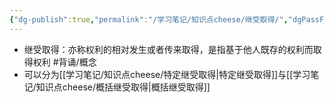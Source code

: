 ```yaml
---
{"dg-publish":true,"permalink":"/学习笔记/知识点cheese/继受取得/","dgPassFrontmatter":true}
---
```


- 继受取得：亦称权利的相对发生或者传来取得，是指基于他人既存的权利而取得权利 #背诵/概念 
- 可以分为[[学习笔记/知识点cheese/特定继受取得\|特定继受取得]]与[[学习笔记/知识点cheese/概括继受取得\|概括继受取得]]